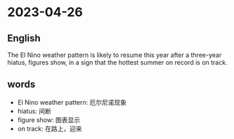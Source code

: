 # 2023-04-26

## English
The El Nino weather pattern is likely to 
resume this year after a three-year hiatus,
figures show, in a sign that the hottest
summer on record is on track.


## words
* El Nino weather pattern: 厄尔尼诺现象
* hiatus: 间断
* figure show: 图表显示
* on track: 在路上，迎来

